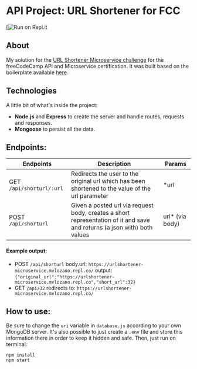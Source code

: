 
# API Project: URL Shortener for FCC
[![Run on Repl.it](`https://urlshortener-microservice.mvlozano.repl.co/`)

## About
My solution for the [URL Shortener Microservice challenge](https://www.freecodecamp.org/learn/back-end-development-and-apis/back-end-development-and-apis-projects/url-shortener-microservice) for the freeCodeCamp API and Microservice certification. It was built based on the boilerplate available [here](https://github.com/freeCodeCamp/boilerplate-project-urlshortener/).

## Technologies
A little bit of what's inside the project:
- **Node.js** and **Express** to create the server and handle routes, requests and responses.
- **Mongoose** to persist all the data.

## Endpoints:

Endpoints | Description | Params
----------|-------------|-------------
GET `/api/shorturl/:url` | Redirects the user to the original url which has been shortened to the value of the url parameter | *url
POST `/api/shorturl` | Given a posted url via request body, creates a short representation of it and save and returns (a json with) both values | url* (via body)

#### Example output:
* POST `/api/shorturl` body.url: `https://urlshortener-microservice.mvlozano.repl.co/` output: `{"original_url":"https://urlshortener-microservice.mvlozano.repl.co","short_url":32}`
* GET `/api/32` redirects to: `https://urlshortener-microservice.mvlozano.repl.co/`

## How to use:
Be sure to change the `uri` variable in `database.js` according to your own MongoDB server. It's also possible to just create a `.env` file and store this information there in order to keep it hidden and safe. Then, just run on terminal:
```
npm install
npm start
```

